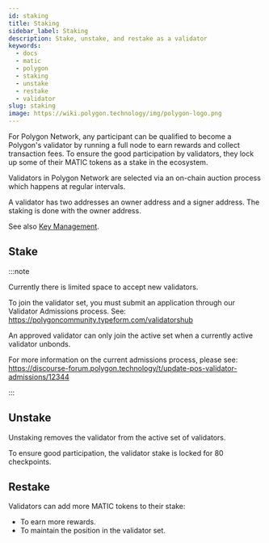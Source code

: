 ```yaml
---
id: staking
title: Staking
sidebar_label: Staking
description: Stake, unstake, and restake as a validator
keywords:
  - docs
  - matic
  - polygon
  - staking
  - unstake
  - restake
  - validator
slug: staking
image: https://wiki.polygon.technology/img/polygon-logo.png
---
```


For Polygon Network, any participant can be qualified to become a Polygon's validator by running a full node to earn rewards and collect transaction fees. To ensure the good participation by validators, they lock up some of their MATIC tokens as a stake in the ecosystem.

Validators in Polygon Network are selected via an on-chain auction process which happens at regular intervals.

A validator has two addresses an owner address and a signer address. The staking is done with the owner address.

See also [Key Management](key-management.md).

## Stake

:::note

Currently there is limited space to accept new validators.

To join the validator set, you must submit an application through our Validator Admissions process. See: https://polygoncommunity.typeform.com/validatorshub

An approved validator can only join the active set when a currently active validator unbonds.

For more information on the current admissions process, please see: https://discourse-forum.polygon.technology/t/update-pos-validator-admissions/12344

:::


## Unstake

Unstaking removes the validator from the active set of validators.

To ensure good participation, the validator stake is locked for 80 checkpoints.

## Restake

Validators can add more MATIC tokens to their stake:

* To earn more rewards.
* To maintain the position in the validator set.
